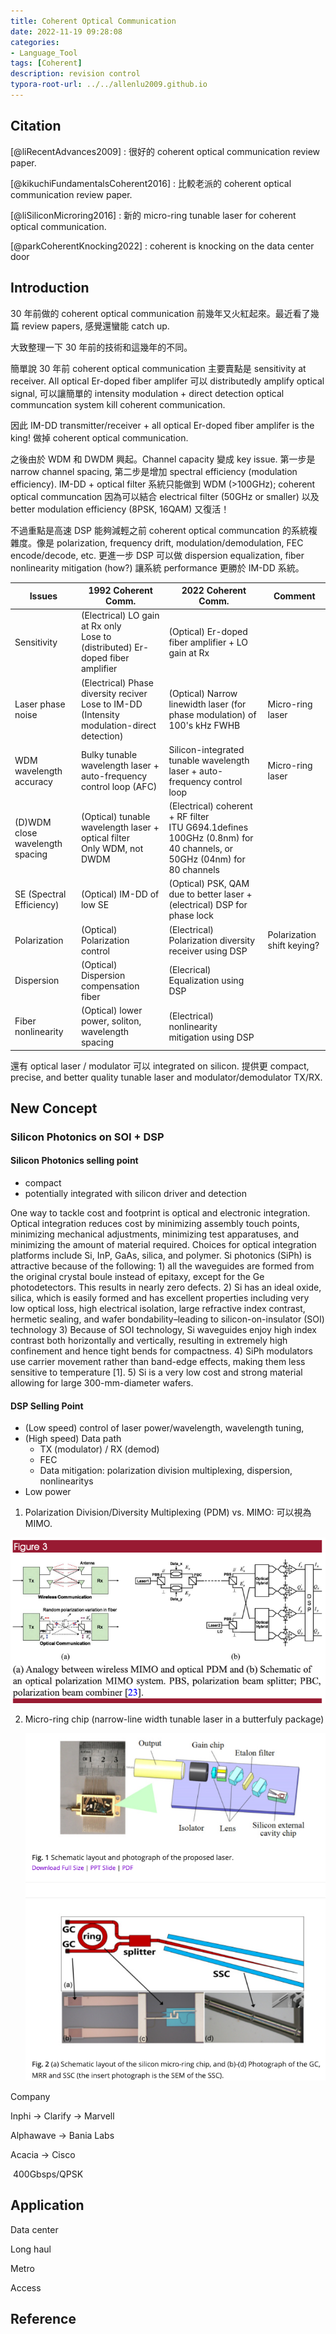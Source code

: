 ```yaml
---
title: Coherent Optical Communication
date: 2022-11-19 09:28:08
categories: 
- Language_Tool
tags: [Coherent]
description: revision control
typora-root-url: ../../allenlu2009.github.io
---
```




## Citation

[@liRecentAdvances2009] : 很好的 coherent optical communication review paper.

[@kikuchiFundamentalsCoherent2016] : 比較老派的 coherent optical communication review paper.

[@liSiliconMicroring2016] : 新的 micro-ring tunable laser for coherent optical communication.

[@parkCoherentKnocking2022] : coherent is knocking on the data center door


## Introduction

30 年前做的 coherent optical communication 前幾年又火紅起來。最近看了幾篇 review papers, 感覺還蠻能 catch up.

大致整理一下 30 年前的技術和這幾年的不同。

簡單說 30 年前 coherent optical communication 主要賣點是 sensitivity at receiver.   All optical Er-doped fiber amplifer 可以 distributedly amplify optical signal, 可以讓簡單的 intensity modulation + direct detection optical communcation system kill coherent communication.  

因此 IM-DD transmitter/receiver + all optical Er-doped fiber amplifer is the king!  做掉 coherent optical communication.



之後由於 WDM 和 DWDM 興起。Channel capacity 變成 key issue.  第一步是 narrow channel spacing, 第二步是增加 spectral efficiency (modulation efficiency).  IM-DD + optical filter 系統只能做到 WDM (>100GHz);  coherent optical communcation 因為可以結合 electrical filter (50GHz or smaller) 以及 better modulation efficiency (8PSK, 16QAM) 又復活！ 



不過重點是高速 DSP 能夠減輕之前 coherent optical communcation 的系統複雜度。像是 polarization, frequency drift, modulation/demodulation, FEC encode/decode, etc.  更進一步 DSP 可以做 dispersion equalization, fiber nonlinearity mitigation (how?) 讓系統 performance 更勝於 IM-DD 系統。

| Issues                          | 1992 Coherent Comm.                                          | 2022 Coherent Comm.                                          | Comment                    |
| ------------------------------- | ------------------------------------------------------------ | ------------------------------------------------------------ | -------------------------- |
| Sensitivity                     | (Electrical) LO gain at Rx only<br>Lose to (distributed) Er-doped fiber amplifier | (Optical) Er-doped fiber amplifier + LO gain at Rx           |                            |
| Laser phase noise               | (Electrical) Phase diversity reciver<br>Lose to IM-DD (Intensity modulation-direct detection) | (Optical) Narrow linewidth laser (for phase modulation) of 100's kHz FWHB | Micro-ring laser           |
| WDM wavelength accuracy         | Bulky tunable wavelength laser + auto-frequency control loop (AFC) | Silicon-integrated tunable wavelength laser + auto-frequency control loop | Micro-ring laser           |
| (D)WDM close wavelength spacing | (Optical) tunable wavelength laser + optical filter<br>Only WDM, not DWDM | (Electrical) coherent + RF filter<br>ITU G694.1defines 100GHz (0.8nm) for 40 channels, or 50GHz (04nm) for 80 channels |                            |
| SE (Spectral Efficiency)        | (Optical) IM-DD of low SE                                    | (Optical) PSK, QAM due to better laser + (electrical) DSP for phase lock |                            |
| Polarization                    | (Optical) Polarization control                               | (Electrical) Polarization diversity receiver using DSP       | Polarization shift keying? |
| Dispersion                      | (Optical) Dispersion compensation fiber                      | (Elecrical) Equalization using DSP                           |                            |
| Fiber nonlinearity              | (Optical) lower power, soliton, wavelength spacing           | (Electrical) nonlinearity mitigation using DSP               |                            |



還有 optical laser / modulator 可以 integrated on silicon.  提供更 compact, precise, and better quality tunable laser and modulator/demodulator TX/RX.



## New Concept

### Silicon Photonics on SOI + DSP

#### Silicon Photonics selling point

* compact
* potentially integrated with silicon driver and detection

One way to tackle cost and footprint is optical and electronic integration. Optical integration reduces cost by minimizing assembly touch points, minimizing mechanical adjustments, minimizing test apparatuses, and minimizing the amount of material required. Choices for optical integration platforms include Si, InP, GaAs, silica, and polymer. Si photonics (SiPh) is attractive because of the following: 1) all the waveguides are formed from the original crystal boule instead of epitaxy, except for the Ge photodetectors. This results in nearly zero defects. 2) Si has an ideal oxide, silica, which is easily formed and has excellent properties including very low optical loss, high electrical isolation, large refractive index contrast, hermetic sealing, and wafer bondability–leading to silicon-on-insulator (SOI) technology 3) Because of SOI technology, Si waveguides enjoy high index contrast both horizontally and vertically, resulting in extremely high confinement and hence tight bends for compactness. 4) SiPh modulators use carrier movement rather than band-edge effects, making them less sensitive to temperature [1]. 5) Si is a very low cost and strong material allowing for large 300-mm-diameter wafers.

#### DSP Selling Point

* (Low speed) control of laser power/wavelength, wavelength tuning,
* (High speed) Data path
  * TX (modulator) / RX (demod)
  * FEC
  * Data mitigation: polarization division multiplexing, dispersion, nonlinearitys  
* Low power



1. Polarization Division/Diversity Multiplexing (PDM) vs. MIMO: 可以視為 MIMO.

<img src="/media/image-20221205235238540.png" alt="image-20221205235238540" style="zoom:80%;" />



2. Micro-ring chip (narrow-line width tunable laser in a butterfuly package)

   <img src="/media/image-20221205235609178.png" alt="image-20221205235609178" style="zoom:80%;" />







Company

Inphi -> Clarify -> Marvell

Alphawave -> Bania Labs

Acacia -> Cisco

​	400Gbsps/QPSK

## Application

Data center

Long haul

Metro

Access





## Reference

